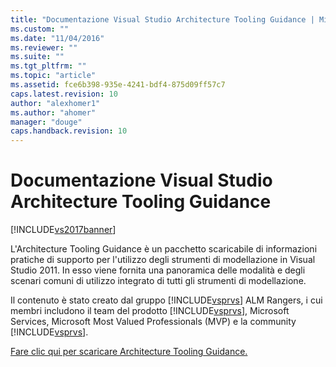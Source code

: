 ```yaml
---
title: "Documentazione Visual Studio Architecture Tooling Guidance | Microsoft Docs"
ms.custom: ""
ms.date: "11/04/2016"
ms.reviewer: ""
ms.suite: ""
ms.tgt_pltfrm: ""
ms.topic: "article"
ms.assetid: fce6b398-935e-4241-bdf4-875d09ff57c7
caps.latest.revision: 10
author: "alexhomer1"
ms.author: "ahomer"
manager: "douge"
caps.handback.revision: 10
---
```

# Documentazione Visual Studio Architecture Tooling Guidance
[!INCLUDE[vs2017banner](../code-quality/includes/vs2017banner.md)]

L'Architecture Tooling Guidance è un pacchetto scaricabile di informazioni pratiche di supporto per l'utilizzo degli strumenti di modellazione in Visual Studio 2011.  In esso viene fornita una panoramica delle modalità e degli scenari comuni di utilizzo integrato di tutti gli strumenti di modellazione.  
  
 Il contenuto è stato creato dal gruppo [!INCLUDE[vsprvs](../code-quality/includes/vsprvs_md.md)] ALM Rangers, i cui membri includono il team del prodotto [!INCLUDE[vsprvs](../code-quality/includes/vsprvs_md.md)], Microsoft Services, Microsoft Most Valued Professionals \(MVP\) e la community [!INCLUDE[vsprvs](../code-quality/includes/vsprvs_md.md)].  
  
 [Fare clic qui per scaricare Architecture Tooling Guidance.](http://go.microsoft.com/fwlink/?LinkID=191984)